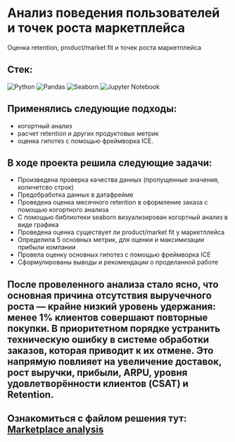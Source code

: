 # Анализ поведения пользователей и точек роста маркетплейса
Оценка retention, product/market fit и точек роста маркетплейса
## Стек:
![Python](https://img.shields.io/badge/python-3670A0?style=for-the-badge&logo=python&logoColor=ffdd54)
![Pandas](https://img.shields.io/badge/pandas-%23150458.svg?style=for-the-badge&logo=pandas&logoColor=white)
![Seaborn](https://img.shields.io/badge/Seaborn-blue?logo=seaborn&logoColor=white&style=for-the-badge)
![Jupyter Notebook](https://img.shields.io/badge/JupyterNotebook-blue?logo=JupyterNotebook&logoColor=white&style=for-the-badge)

## Применялись следующие подходы:
+ когортный анализ
+ расчет retention и других продуктовых метрик
+ оценка гипотез с помощью фреймворка ICE.

## В ходе проекта решила следующие задачи:
+ Произведена проверка качества данных (пропущенные значения, количетсво строк)
+ Предобработка данных в датафрейме
+ Проведена оценка месячного retention в оформление заказа с помощью когортного анализа
+ С помощью библиотеки seaborn визуализирован когортный анализ в виде графика
+ Проведена оценка существует ли product/market fit у маркетплейса
+ Определила 5 основных метрик, для оценки и максимизации прибыли компании
+ Провела оценку основных гипотез с помощью фреймворка ICE
+ Сформулированы выводы и рекомендации о проделанной работе

## После провеленного анализа стало ясно, что основная причина отсутствия выручечного роста — крайне низкий уровень удержания: менее 1% клиентов совершают повторные покупки. В приоритетном порядке устранить техническую ошибку в системе обработки заказов, которая приводит к их отмене. Это напрямую повлияет на увеличение доставок, рост выручки, прибыли, ARPU, уровня удовлетворённости клиентов (CSAT) и Retention.

Ознакомиться с файлом решения тут:
[Marketplace analysis](FinPro_NF.ipynb)
--------------------
